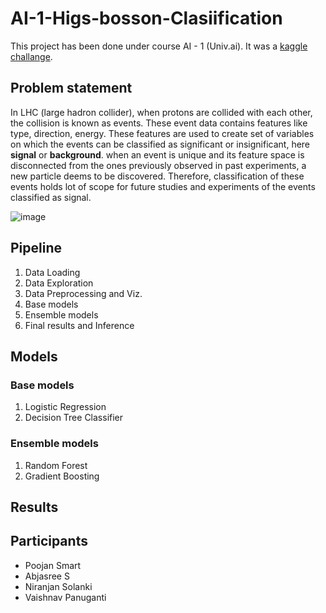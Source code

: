# AI-1-Higs-bosson-Clasiification
This project has been done under course AI - 1 (Univ.ai).
It was a [kaggle challange](https://www.kaggle.com/competitions/higgs-boson
).

## Problem statement

In LHC (large hadron collider), when protons are collided with each other, the collision is known as events.
These event data contains features like type, direction, energy. These features are used to create set of variables on which the events can be classified as significant or insignificant, here **signal** or **background**.
when an event is unique and its feature space is disconnected from the ones previously observed in past experiments, a new particle deems to be discovered.
Therefore, classification of these events holds lot of scope for future studies and experiments of the events classified as signal.

![image](https://user-images.githubusercontent.com/44301271/185286112-e9293ac3-adcd-4083-9ede-bd51b0741bce.png)

## Pipeline
1. Data Loading
2. Data Exploration
3. Data Preprocessing and Viz.
4. Base models
5. Ensemble models
6. Final results and Inference

## Models

### Base models
1. Logistic Regression
2. Decision Tree Classifier

### Ensemble models
1. Random Forest
2. Gradient Boosting

## Results


## Participants
- Poojan Smart
- Abjasree S
- Niranjan Solanki
- Vaishnav Panuganti
